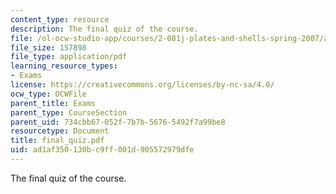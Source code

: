 ```yaml
---
content_type: resource
description: The final quiz of the course.
file: /ol-ocw-studio-app/courses/2-081j-plates-and-shells-spring-2007/ad1af350130bc9ff001d905572979dfe_final_quiz.pdf
file_size: 157898
file_type: application/pdf
learning_resource_types:
- Exams
license: https://creativecommons.org/licenses/by-nc-sa/4.0/
ocw_type: OCWFile
parent_title: Exams
parent_type: CourseSection
parent_uid: 734cbb67-052f-7b7b-5676-5492f7a99be8
resourcetype: Document
title: final_quiz.pdf
uid: ad1af350-130b-c9ff-001d-905572979dfe
---
```

The final quiz of the course.